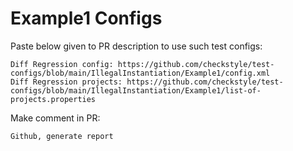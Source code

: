 # Example1 Configs
Paste below given to PR description to use such test configs:
```
Diff Regression config: https://github.com/checkstyle/test-configs/blob/main/IllegalInstantiation/Example1/config.xml
Diff Regression projects: https://github.com/checkstyle/test-configs/blob/main/IllegalInstantiation/Example1/list-of-projects.properties
```
Make comment in PR:
```
Github, generate report
```
